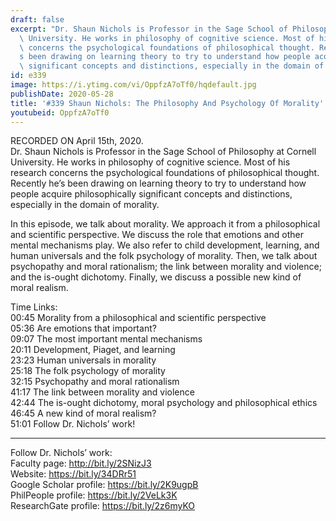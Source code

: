 ```yaml
---
draft: false
excerpt: "Dr. Shaun Nichols is Professor in the Sage School of Philosophy at Cornell\
  \ University. He works in philosophy of cognitive science. Most of his research\
  \ concerns the psychological foundations of philosophical thought. Recently he\u2019\
  s been drawing on learning theory to try to understand how people acquire philosophically\
  \ significant concepts and distinctions, especially in the domain of morality."
id: e339
image: https://i.ytimg.com/vi/OppfzA7oTf0/hqdefault.jpg
publishDate: 2020-05-28
title: '#339 Shaun Nichols: The Philosophy And Psychology Of Morality'
youtubeid: OppfzA7oTf0
---
```

RECORDED ON April 15th, 2020.  
Dr. Shaun Nichols is Professor in the Sage School of Philosophy at Cornell University. He works in philosophy of cognitive science. Most of his research concerns the psychological foundations of philosophical thought. Recently he’s been drawing on learning theory to try to understand how people acquire philosophically significant concepts and distinctions, especially in the domain of morality.

In this episode, we talk about morality. We approach it from a philosophical and scientific perspective. We discuss the role that emotions and other mental mechanisms play. We also refer to child development, learning, and human universals and the folk psychology of morality. Then, we talk about psychopathy and moral rationalism; the link between morality and violence; and the is-ought dichotomy. Finally, we discuss a possible new kind of moral realism.

Time Links:  
00:45  Morality from a philosophical and scientific perspective  
05:36  Are emotions that important?  
09:07  The most important mental mechanisms  
20:11  Development, Piaget, and learning  
23:23  Human universals in morality  
25:18  The folk psychology of morality  
32:15  Psychopathy and moral rationalism  
41:17  The link between morality and violence  
42:44  The is-ought dichotomy, moral psychology and philosophical ethics  
46:45  A new kind of moral realism?  
51:01  Follow Dr. Nichols’ work!

---

Follow Dr. Nichols’ work:  
Faculty page: http://bit.ly/2SNizJ3  
Website: https://bit.ly/34DRr51  
Google Scholar profile: https://bit.ly/2K9ugpB  
PhilPeople profile: https://bit.ly/2VeLk3K  
ResearchGate profile: https://bit.ly/2z6myKO
